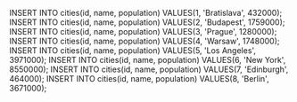 INSERT INTO cities(id, name, population) VALUES(1, 'Bratislava', 432000);
INSERT INTO cities(id, name, population) VALUES(2, 'Budapest', 1759000);
INSERT INTO cities(id, name, population) VALUES(3, 'Prague', 1280000);
INSERT INTO cities(id, name, population) VALUES(4, 'Warsaw', 1748000);
INSERT INTO cities(id, name, population) VALUES(5, 'Los Angeles', 3971000);
INSERT INTO cities(id, name, population) VALUES(6, 'New York', 8550000);
INSERT INTO cities(id, name, population) VALUES(7, 'Edinburgh', 464000);
INSERT INTO cities(id, name, population) VALUES(8, 'Berlin', 3671000);
